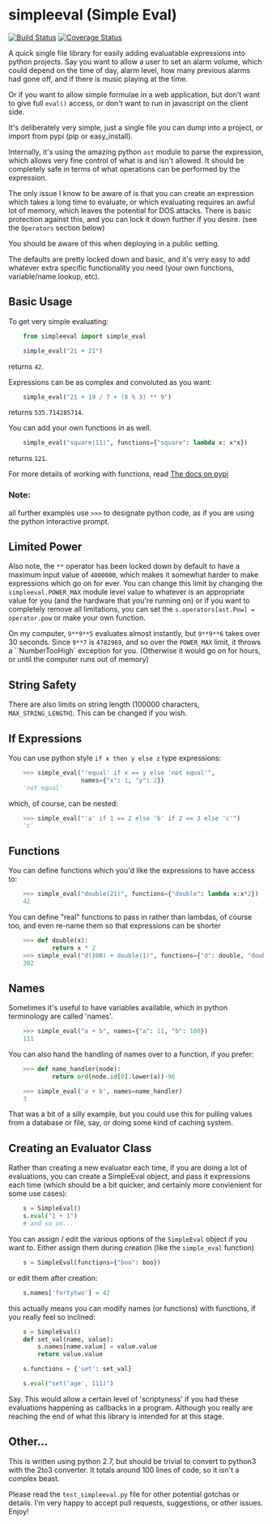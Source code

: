 # simpleeval (Simple Eval)

[![Build Status](https://travis-ci.org/danthedeckie/simpleeval.svg?branch=master)](https://travis-ci.org/danthedeckie/simpleeval)  [![Coverage Status](https://coveralls.io/repos/danthedeckie/simpleeval/badge.png?branch=master)](https://coveralls.io/r/danthedeckie/simpleeval?branch=master)

A quick single file library for easily adding evaluatable expressions into python
projects.  Say you want to allow a user to set an alarm volume, which could depend
on the time of day, alarm level, how many previous alarms had gone off, and if there
is music playing at the time.

Or if you want to allow simple formulae in a web application, but don't want to
give full `eval()` access, or don't want to run in javascript on the client side.

It's deliberately very simple, just a single file you can dump into a project, or import
from pypi (pip or easy_install).

Internally, it's using the amazing python `ast` module to parse the expression, which
allows very fine control of what is and isn't allowed.  It should be completely safe in terms
of what operations can be performed by the expression.

The only issue I know to be aware of is that you can create an expression which
takes a long time to evaluate, or which evaluating requires an awful lot of memory,
which leaves the potential for DOS attacks.  There is basic protection against this,
and you can lock it down further if you desire. (see the `Operators` section below)

You should be aware of this when deploying in a public setting.

The defaults are pretty locked down and basic, and it's very easy to add whatever
extra specific functionality you need (your own functions, variable/name lookup, etc).

## Basic Usage

To get very simple evaluating:

```python
    from simpleeval import simple_eval

    simple_eval("21 + 21")
```

returns `42`.

Expressions can be as complex and convoluted as you want:

```python
    simple_eval("21 + 19 / 7 + (8 % 3) ** 9")
```

returns `535.714285714`.

You can add your own functions in as well.

```python
    simple_eval("square(11)", functions={"square": lambda x: x*x})
```

returns `121`.

For more details of working with functions, read [The docs on pypi](https://pypi.python.org/pypi/simpleeval)

### Note:
all further examples use `>>>` to designate python code, as if you are using the python interactive
prompt.

## Limited Power

Also note, the `**` operator has been locked down by default to have a maximum input value
of `4000000`, which makes it somewhat harder to make expressions which go on for ever.  You
can change this limit by changing the `simpleeval.POWER_MAX` module level value to whatever
is an appropriate value for you (and the hardware that you're running on) or if you want to
completely remove all limitations, you can set the `s.operators[ast.Pow] = operator.pow` or make
your own function.

On my computer, `9**9**5` evaluates almost instantly, but `9**9**6` takes over 30 seconds.
Since `9**7` is `4782969`, and so over the `POWER_MAX` limit, it throws a
``NumberTooHigh` exception for you. (Otherwise it would go on for hours, or until the computer
runs out of memory)

## String Safety

There are also limits on string length (100000 characters, `MAX_STRING_LENGTH`).
This can be changed if you wish.

## If Expressions

You can use python style `if x then y else z` type expressions:

```python
    >>> simple_eval("'equal' if x == y else 'not equal'",
                    names={"x": 1, "y": 2})
    'not equal'
```
which, of course, can be nested:

```python
    >>> simple_eval("'a' if 1 == 2 else 'b' if 2 == 3 else 'c'")
    'c'
```

## Functions

You can define functions which you'd like the expressions to have access to:

```python
    >>> simple_eval("double(21)", functions={"double": lambda x:x*2})
    42
```

You can define "real" functions to pass in rather than lambdas, of course too, and even re-name them so that expressions can be shorter

```python
    >>> def double(x):
            return x * 2
    >>> simple_eval("d(100) + double(1)", functions={"d": double, "double":double})
    202
```

## Names

Sometimes it's useful to have variables available, which in python terminology are called 'names'.

```python
    >>> simple_eval("a + b", names={"a": 11, "b": 100})
    111
```

You can also hand the handling of names over to a function, if you prefer:

```python
    >>> def name_handler(node):
            return ord(node.id[0].lower(a))-96

    >>> simple_eval('a + b', names=name_handler)
    3
```

That was a bit of a silly example, but you could use this for pulling values from a database or file, say, or doing some kind of caching system.

## Creating an Evaluator Class

Rather than creating a new evaluator each time, if you are doing a lot of evaluations,
you can create a SimpleEval object, and pass it expressions each time (which should be a bit quicker, and certainly more convienient for some use cases):

```python
    s = SimpleEval()
    s.eval("1 + 1")
    # and so on...
```
You can assign / edit the various options of the `SimpleEval` object if you want to.
Either assign them during creation (like the `simple_eval` function)

```python
    s = SimpleEval(functions={"boo": boo})
```

or edit them after creation:

```python
    s.names['fortytwo'] = 42
```

this actually means you can modify names (or functions) with functions, if you really feel so inclined:

```python
    s = SimpleEval()
    def set_val(name, value):
        s.names[name.value] = value.value
        return value.value

    s.functions = {'set': set_val}

    s.eval("set('age', 111)")
```
Say.  This would allow a certain level of 'scriptyness' if you had these evaluations happening as callbacks in a program.  Although you really are reaching the end of what this library is intended for at this stage.

## Other...

This is written using python 2.7, but should be trivial to convert to python3 with the 2to3 converter.  It totals around 100 lines of code, so it isn't a complex beast.

Please read the `test_simpleeval.py` file for other potential gotchas or details.  I'm very happy to accept pull requests, suggestions, or other issues.  Enjoy!

